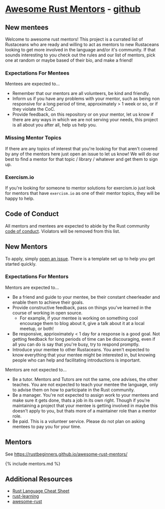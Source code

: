 # [Awesome Rust Mentors](https://rustbeginners.github.io/awesome-rust-mentors/) - [github](https://github.com/RustBeginners/awesome-rust-mentors)

## New mentees

Welcome to awesome rust mentors! This project is a currated list of Rustaceans who are ready and willing to act as mentors to new Rustaceans looking to get more involved in the language and/or it's community. If that sounds interesting to you check out the rules and our list of mentors, pick one at random or maybe based of their bio, and make a friend! 

### Expectations For Mentees

Mentees are expected to...
* Remember that our mentors are all volunteers, be kind and friendly.
* Inform us if you have any problems with your mentor, such as being non responsive for a long period of time, approximately > 1 week or so, or if they violate the CoC.
* Provide feedback, on this repository or on your mentor, let us know if there are any ways in which we are not serving your needs, this project is all about you after all, help us help you.

### Missing Mentor Topics

If there are any topics of interest that you're looking for that aren't covered by any of the mentors here just open an issue to let us know! We will do our best to find a mentor for that topic / library / whatever and get them to sign up.

### Exercism.io

If you're looking for someone to mentor solutions for exercism.io just look for mentors that have `exercism.io` as one of their mentor topics, they will be happy to help.

## Code of Conduct

All mentors and mentees are expected to abide by the Rust community [code of conduct](https://github.com/rust-lang/rust/blob/master/CODE_OF_CONDUCT.md). Violators will be removed from this list.

## New Mentors

To apply, simply [open an issue](https://github.com/RustBeginners/awesome-rust-mentors/issues/new?assignees=&labels=mentor+application&template=new-mentor.md&title=). There is a template set up to help you get started quickly.

### Expectations For Mentors

Mentors are expected to...
* Be a friend and guide to your mentee, be their constant cheerleader and enable them to achieve their goals.
* Provide constructive feedback, pass on things you've learned in the course of working in open source.
    * For example, if your mentee is working on something cool encourage them to blog about it, give a talk about it at a local meetup, or both!
* Be responsive, apprioximately < 1 day for a response is a good goal. Not getting feedback for long periods of time can be discouraging, even if all you can do is say that you're busy, try to respond promptly.
* Introduce your mentee to other Rustaceans. You aren't expected to know everything that your mentee might be interested in, but knowing people who can help and facilitating introductions is important.

Mentors are not expected to...
* Be a tutor. Mentors and Tutors are not the same, one advises, the other teaches. You are not expected to teach your mentee the language, only to advise them on how to participate in the Rust community.
* Be a manager. You're not expected to assign work to your mentees and make sure it gets done, thats a job in its own right. Though if you're maintaining a project that your mentee is getting involved in maybe this doesn't apply to you, but thats more of a maintainer role than a mentor role.
* Be paid. This is a volunteer service. Please do not plan on asking mentees to pay you for your time.


## Mentors

See https://rustbeginners.github.io/awesome-rust-mentors/

{% include mentors.md %}

## Additional Resources
* [Rust Language Cheat Sheet](https://cheats.rs/)
* [rust-learning](https://github.com/ctjhoa/rust-learning)
* [awesome-rust](https://github.com/rust-unofficial/awesome-rust#resources)

